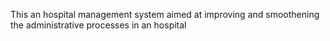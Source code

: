 This an hospital management system aimed at improving and smoothening the administrative processes in an hospital
